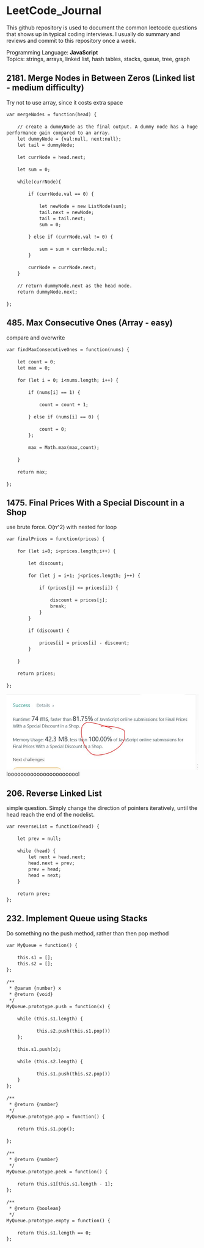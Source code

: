 # LeetCode_Journal
This github repository is used to document the common leetcode questions that shows up in typical coding interviews. I usually do summary and reviews and commit to this repository once a week.

Programming Language: **JavaScript** <br>
Topics: strings, arrays, linked list, hash tables, stacks, queue, tree, graph

## 2181. Merge Nodes in Between Zeros (Linked list - medium difficulty)

Try not to use array, since it costs extra space
```
var mergeNodes = function(head) {
    
    // create a dummyNode as the final output. A dummy node has a huge performance gain compared to an array.
    let dummyNode = {val:null, next:null};
    let tail = dummyNode;
    
    let currNode = head.next;
    
    let sum = 0;
    
    while(currNode){
          
        if (currNode.val == 0) {
            
            let newNode = new ListNode(sum);
            tail.next = newNode;
            tail = tail.next;
            sum = 0;
            
        } else if (currNode.val != 0) {
                   
            sum = sum + currNode.val;
        }
        
        currNode = currNode.next;
    }
    
    // return dummyNode.next as the head node.
    return dummyNode.next;
    
};
```

## 485. Max Consecutive Ones (Array - easy)
compare and overwrite
```
var findMaxConsecutiveOnes = function(nums) {
    
    let count = 0;
    let max = 0;
    
    for (let i = 0; i<nums.length; i++) {
        
        if (nums[i] == 1) {
            
            count = count + 1;
            
        } else if (nums[i] == 0) {
            
            count = 0;
        };
        
        max = Math.max(max,count);
        
    }
    
    return max;
    
};
```

## 1475. Final Prices With a Special Discount in a Shop
use brute force. O(n^2) with nested for loop

```
var finalPrices = function(prices) {
    
    for (let i=0; i<prices.length;i++) {
        
        let discount;
        
        for (let j = i+1; j<prices.length; j++) {
            
            if (prices[j] <= prices[i]) {
                
                discount = prices[j];
                break;
            }
        }
        
        if (discount) {
            
            prices[i] = prices[i] - discount;
        }
        
    }
    
    return prices;
    
};
```

![Alt text](./smallerThanAll.JPG?raw=true "Title")
looooooooooooooooooooool

## 206. Reverse Linked List
simple question. Simply change the direction of pointers iteratively, until the head reach the end of the nodelist.
```
var reverseList = function(head) {
    
    let prev = null;
    
    while (head) {
        let next = head.next;
        head.next = prev;
        prev = head;
        head = next;
    }
  
    return prev;
};

```
## 232. Implement Queue using Stacks

Do something no the push method, rather than then pop method
```
var MyQueue = function() {
    
    this.s1 = [];
    this.s2 = [];
};

/** 
 * @param {number} x
 * @return {void}
 */
MyQueue.prototype.push = function(x) {
    
    while (this.s1.length) {
           
           this.s2.push(this.s1.pop())
    };
    
    this.s1.push(x);
    
    while (this.s2.length) {
           
           this.s1.push(this.s2.pop())
    }
};

/**
 * @return {number}
 */
MyQueue.prototype.pop = function() {
    
    return this.s1.pop();
    
};

/**
 * @return {number}
 */
MyQueue.prototype.peek = function() {
    
    return this.s1[this.s1.length - 1];
};

/**
 * @return {boolean}
 */
MyQueue.prototype.empty = function() {
    
    return this.s1.length == 0;
};
```
